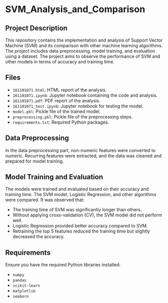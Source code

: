 ﻿# SVM_Analysis_and_Comparison


## Project Description
This repository contains the implementation and analysis of Support Vector Machine (SVM) and its comparison with other machine learning algorithms. The project includes data preprocessing, model training, and evaluation using a dataset. The project aims to observe the performance of SVM and other models in terms of accuracy and training time.

## Files
- `161101071.html`: HTML report of the analysis.
- `161101071.ipynb`: Jupyter notebook containing the code and analysis.
- `161101071.pdf`: PDF report of the analysis.
- `161101071_test.ipynb`: Jupyter notebook for testing the model.
- `model.pkl`: Pickle file of the trained model.
- `preprocessing.pkl`: Pickle file of the preprocessing steps.
- `requirements.txt`: Required Python packages.

## Data Preprocessing
In the data preprocessing part, non-numeric features were converted to numeric. Recurring features were extracted, and the data was cleaned and prepared for model training.

## Model Training and Evaluation
The models were trained and evaluated based on their accuracy and training time. The SVM model, Logistic Regression, and other algorithms were compared. It was observed that:
- The training time of SVM was significantly longer than others.
- Without applying cross-validation (CV), the SVM model did not perform well.
- Logistic Regression provided better accuracy compared to SVM.
- Retraining the top 5 features reduced the training time but slightly decreased the accuracy.

## Requirements
Ensure you have the required Python libraries installed:
- `numpy`
- `pandas`
- `scikit-learn`
- `matplotlib`
- `seaborn`
